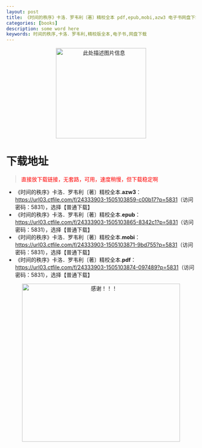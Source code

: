 ```yaml
---
layout: post
title: 《时间的秩序》卡洛．罗韦利〔著〕精校全本 pdf,epub,mobi,azw3 电子书网盘下载
categories: [books]
description: some word here
keywords: 时间的秩序,卡洛．罗韦利,精校版全本,电子书,网盘下载
---
```


<div align="center"><img src="https://qweree.cn/wp-content/uploads/2025/05/shi-jian-de-zhi-xu.jpg" alt="此处描述图片信息" width="240px" height="auto"></div>

# 下载地址

> <p style="color:red" >直接放下载链接，无套路，可用，速度稍慢，但下载稳定啊</p>

- 《时间的秩序》卡洛．罗韦利〔著〕精校全本.**azw3**：<https://url03.ctfile.com/f/24333903-1505103859-c00b17?p=5831>（访问密码：5831），选择【普通下载】
- 《时间的秩序》卡洛．罗韦利〔著〕精校全本.**epub**：<https://url03.ctfile.com/f/24333903-1505103865-8342c1?p=5831>（访问密码：5831），选择【普通下载】
- 《时间的秩序》卡洛．罗韦利〔著〕精校全本.**mobi**：<https://url03.ctfile.com/f/24333903-1505103871-9bd755?p=5831>（访问密码：5831），选择【普通下载】
- 《时间的秩序》卡洛．罗韦利〔著〕精校全本.**pdf**：<https://url03.ctfile.com/f/24333903-1505103874-097489?p=5831>（访问密码：5831），选择【普通下载】

<div align="center"><img src="https://pic.imgdb.cn/item/6707df6bd29ded1a8ce37031.gif" alt="感谢！！！" width="420px" height="auto"/></div>
